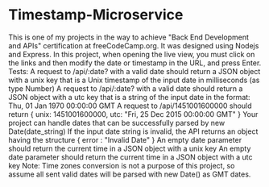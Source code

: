 # Timestamp-Microservice
This is one of my projects in the way to achieve "Back End Development and APIs" certification at freeCodeCamp.org. It was designed using Nodejs and Express.
In this project, when opening the live view, you must click on the links and then modify the date or timestamp in the URL, and press Enter.
Tests:
A request to /api/:date? with a valid date should return a JSON object with a unix key that is a Unix timestamp of the input date in milliseconds (as type Number)
A request to /api/:date? with a valid date should return a JSON object with a utc key that is a string of the input date in the format: Thu, 01 Jan 1970 00:00:00 GMT
A request to /api/1451001600000 should return { unix: 1451001600000, utc: "Fri, 25 Dec 2015 00:00:00 GMT" }
Your project can handle dates that can be successfully parsed by new Date(date_string)
If the input date string is invalid, the API returns an object having the structure { error : "Invalid Date" }
An empty date parameter should return the current time in a JSON object with a unix key
An empty date parameter should return the current time in a JSON object with a utc key
Note: Time zones conversion is not a purpose of this project, so assume all sent valid dates will be parsed with new Date() as GMT dates.

